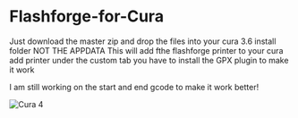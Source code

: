 # Flashforge-for-Cura
Just download the master zip and drop the files into your cura 3.6 install folder NOT THE APPDATA
This will add fthe flashforge printer to your cura add printer under the custom tab you have to install the GPX plugin to make it work


I am still working on the start and end gcode to make it work better!


![Cura 4](https://cdn.thingiverse.com/assets/39/c5/2b/7a/b5/FFCura.PNG)
